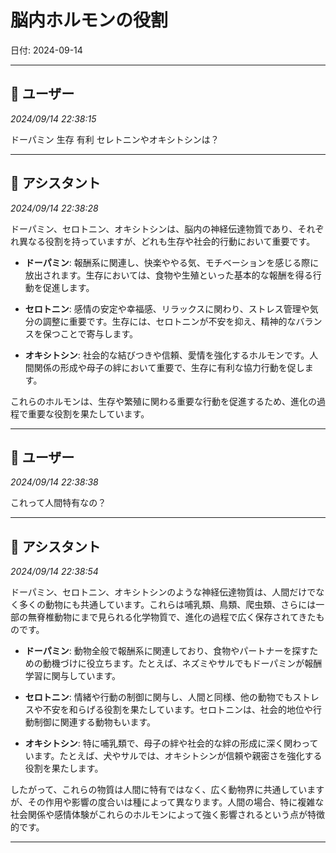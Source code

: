 # 脳内ホルモンの役割

日付: 2024-09-14

---

## 👤 ユーザー
*2024/09/14 22:38:15*

ドーパミン 生存 有利
セレトニンやオキシトシンは？

---

## 🤖 アシスタント
*2024/09/14 22:38:28*

ドーパミン、セロトニン、オキシトシンは、脳内の神経伝達物質であり、それぞれ異なる役割を持っていますが、どれも生存や社会的行動において重要です。

- **ドーパミン**: 報酬系に関連し、快楽ややる気、モチベーションを感じる際に放出されます。生存においては、食物や生殖といった基本的な報酬を得る行動を促進します。
  
- **セロトニン**: 感情の安定や幸福感、リラックスに関わり、ストレス管理や気分の調整に重要です。生存には、セロトニンが不安を抑え、精神的なバランスを保つことで寄与します。

- **オキシトシン**: 社会的な結びつきや信頼、愛情を強化するホルモンです。人間関係の形成や母子の絆において重要で、生存に有利な協力行動を促します。

これらのホルモンは、生存や繁殖に関わる重要な行動を促進するため、進化の過程で重要な役割を果たしています。

---

## 👤 ユーザー
*2024/09/14 22:38:38*

これって人間特有なの？

---

## 🤖 アシスタント
*2024/09/14 22:38:54*

ドーパミン、セロトニン、オキシトシンのような神経伝達物質は、人間だけでなく多くの動物にも共通しています。これらは哺乳類、鳥類、爬虫類、さらには一部の無脊椎動物にまで見られる化学物質で、進化の過程で広く保存されてきたものです。

- **ドーパミン**: 動物全般で報酬系に関連しており、食物やパートナーを探すための動機づけに役立ちます。たとえば、ネズミやサルでもドーパミンが報酬学習に関与しています。

- **セロトニン**: 情緒や行動の制御に関与し、人間と同様、他の動物でもストレスや不安を和らげる役割を果たしています。セロトニンは、社会的地位や行動制御に関連する動物もいます。

- **オキシトシン**: 特に哺乳類で、母子の絆や社会的な絆の形成に深く関わっています。たとえば、犬やサルでは、オキシトシンが信頼や親密さを強化する役割を果たします。

したがって、これらの物質は人間に特有ではなく、広く動物界に共通していますが、その作用や影響の度合いは種によって異なります。人間の場合、特に複雑な社会関係や感情体験がこれらのホルモンによって強く影響されるという点が特徴的です。

---
